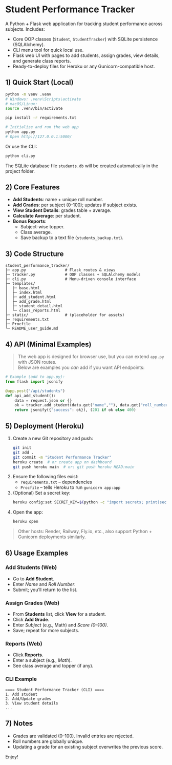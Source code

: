 # Student Performance Tracker

A Python + Flask web application for tracking student performance across subjects. Includes:
- Core OOP classes (`Student`, `StudentTracker`) with SQLite persistence (SQLAlchemy).
- CLI menu tool for quick local use.
- Flask web UI with pages to add students, assign grades, view details, and generate class reports.
- Ready-to-deploy files for Heroku or any Gunicorn-compatible host.

## 1) Quick Start (Local)

```bash
python -m venv .venv
# Windows: .venv\Scripts\activate
# macOS/Linux:
source .venv/bin/activate

pip install -r requirements.txt

# Initialize and run the web app
python app.py
# Open http://127.0.0.1:5000/
```

Or use the CLI:
```bash
python cli.py
```

The SQLite database file `students.db` will be created automatically in the project folder.

## 2) Core Features
- **Add Students**: name + unique roll number.
- **Add Grades**: per subject (0–100); updates if subject exists.
- **View Student Details**: grades table + average.
- **Calculate Average**: per student.
- **Bonus Reports**:
  - Subject-wise topper.
  - Class average.
  - Save backup to a text file (`students_backup.txt`).

## 3) Code Structure
```
student_performance_tracker/
├─ app.py                 # Flask routes & views
├─ tracker.py             # OOP classes + SQLAlchemy models
├─ cli.py                 # Menu-driven console interface
├─ templates/
│  ├─ base.html
│  ├─ index.html
│  ├─ add_student.html
│  ├─ add_grade.html
│  ├─ student_detail.html
│  └─ class_reports.html
├─ static/                # (placeholder for assets)
├─ requirements.txt
├─ Procfile
└─ README_user_guide.md
```

## 4) API (Minimal Examples)

> The web app is designed for browser use, but you can extend `app.py` with JSON routes.  
> Below are examples you *can* add if you want API endpoints:

```python
# Example (add to app.py):
from flask import jsonify

@app.post("/api/students")
def api_add_student():
    data = request.json or {}
    ok = tracker.add_student(data.get("name",""), data.get("roll_number",""))
    return jsonify({"success": ok}), (201 if ok else 400)
```

## 5) Deployment (Heroku)

1. Create a new Git repository and push:
   ```bash
   git init
   git add .
   git commit -m "Student Performance Tracker"
   heroku create  # or create app on dashboard
   git push heroku main  # or: git push heroku HEAD:main
   ```
2. Ensure the following files exist:
   - `requirements.txt` – dependencies
   - `Procfile` – tells Heroku to run `gunicorn app:app`
3. (Optional) Set a secret key:
   ```bash
   heroku config:set SECRET_KEY=$(python -c "import secrets; print(secrets.token_hex(16))")
   ```
4. Open the app:
   ```bash
   heroku open
   ```

> Other hosts: Render, Railway, Fly.io, etc., also support Python + Gunicorn deployments similarly.

## 6) Usage Examples

### Add Students (Web)
- Go to **Add Student**.
- Enter *Name* and *Roll Number*.
- Submit; you’ll return to the list.

### Assign Grades (Web)
- From **Students** list, click **View** for a student.
- Click **Add Grade**.
- Enter *Subject* (e.g., Math) and *Score (0–100)*.
- Save; repeat for more subjects.

### Reports (Web)
- Click **Reports**.
- Enter a subject (e.g., *Math*).
- See class average and topper (if any).

### CLI Example
```
==== Student Performance Tracker (CLI) ====
1. Add student
2. Add/Update grades
3. View student details
...
```

## 7) Notes
- Grades are validated (0–100). Invalid entries are rejected.
- Roll numbers are globally unique.
- Updating a grade for an existing subject overwrites the previous score.

Enjoy!
